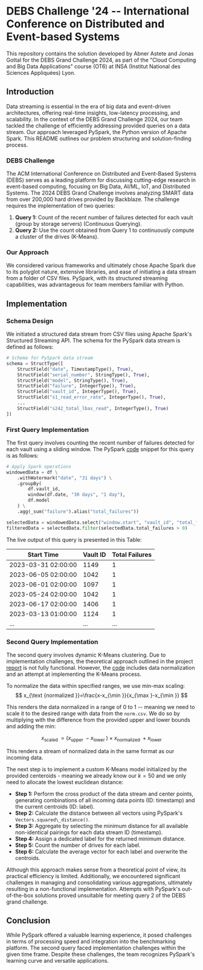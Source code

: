 # DEBS Challenge '24 -- International Conference on Distributed and Event-based Systems

This repository contains the solution developed by Abner Astete and Jonas Gottal for the DEBS Grand Challenge 2024, as part of the "Cloud Computing and Big Data Applications" course (OT6) at INSA (Institut National des Sciences Appliquées) Lyon.

## Introduction

Data streaming is essential in the era of big data and event-driven architectures, offering real-time insights, low-latency processing, and scalability. In the context of the DEBS Grand Challenge 2024, our team tackled the challenge of efficiently addressing provided queries on a data stream. Our approach leveraged PySpark, the Python version of Apache Spark. This README outlines our problem structuring and solution-finding process.

### DEBS Challenge

The ACM International Conference on Distributed and Event-Based Systems (DEBS) serves as a leading platform for discussing cutting-edge research in event-based computing, focusing on Big Data, AI/ML, IoT, and Distributed Systems. The 2024 DEBS Grand Challenge involves analyzing SMART data from over 200,000 hard drives provided by Backblaze. The challenge requires the implementation of two queries:

1. **Query 1:** Count of the recent number of failures detected for each vault (group by storage servers) (Continuous Querying).
2. **Query 2:** Use the count obtained from Query 1 to continuously compute a cluster of the drives (K-Means).

### Our Approach

We considered various frameworks and ultimately chose Apache Spark due to its polyglot nature, extensive libraries, and ease of initiating a data stream from a folder of CSV files. PySpark, with its structured streaming capabilities, was advantageous for team members familiar with Python.

## Implementation

### Schema Design

We initiated a structured data stream from CSV files using Apache Spark's Structured Streaming API. The schema for the PySpark data stream is defined as follows:

```python
# Schema for PySpark data stream
schema = StructType([
    StructField("date", TimestampType(), True),
    StructField("serial_number", StringType(), True),
    StructField("model", StringType(), True),
    StructField("failure", IntegerType(), True),
    StructField("vault_id", IntegerType(), True),
    StructField("s1_read_error_rate", IntegerType(), True),
    ...
    StructField("s242_total_lbas_read", IntegerType(), True)
])
```

### First Query Implementation
The first query involves counting the recent number of failures detected for each vault using a sliding window. The PySpark [code](https://github.com/trashpanda-ai/Cloud-Computing-and-Big-Data-Applications/blob/0f9a8f9bd469ab7449575927856e6b02cc41f358/api/all_api.py) snippet for this query is as follows:

```python
# Apply Spark operations
windowedData = df \
    .withWatermark("date", "31 days") \
    .groupBy(
        df.vault_id,
        window(df.date, "30 days", "1 day"),
        df.model
    ) \
    .agg(_sum("failure").alias("total_failures"))

selectedData = windowedData.select("window.start", "vault_id", "total_failures")
filteredData = selectedData.filter(selectedData.total_failures > 0)
```

The live output of this query is presented in this Table:


| Start Time           | Vault ID | Total Failures |
|----------------------|----------|----------------|
| 2023-03-31 02:00:00  | 1149     | 1              |
| 2023-06-05 02:00:00  | 1042     | 1              |
| 2023-06-01 02:00:00  | 1097     | 1              |
| 2023-05-24 02:00:00  | 1042     | 1              |
| 2023-06-17 02:00:00  | 1406     | 1              |
| 2023-03-13 01:00:00  | 1124     | 1              |
| ...                  | ...      | ...            |


### Second Query Implementation
The second query involves dynamic K-Means clustering. Due to implementation challenges, the theoretical approach outlined in the project [report](https://www.overleaf.com/read/bngdyswhtzyp#929bac) is not fully functional. However, the [code](https://github.com/trashpanda-ai/Cloud-Computing-and-Big-Data-Applications/blob/c25a31f4f10fc60293f8c88a273c3efc88915c13/DEBS%20Challenge.ipynb) includes data normalization and an attempt at implementing the K-Means process.


To normalize the data within specified ranges, we use min-max scaling:
$$
x_{\text {normalized }}=\frac{x-x_{\min }}{x_{\max }-x_{\min }}
$$

This renders the data normalized in a range of $0$ to $1$ -- meaning we need to scale it to the desired range with data from the ```norm.csv```. We do so by multiplying with the difference from the provided upper and lower bounds and adding the min:

$$
x_{\text {scaled }}=  (x_{\text {upper }} - x_{\text {lower }}) \times x_{\text {normalized }}  + x_{\text {lower }}
$$

This renders a stream of normalized data in the same format as our incoming data.

The next step is to implement a custom K-Means model initialized by the provided centeroids - meaning we already know our $k=50$ and we only need to allocate the lowest euclidean distance:

- __Step 1:__ Perform the cross product of the data stream and center points, generating combinations of all incoming data points (ID: timestamp) and the current centroids (ID: label).
- __Step 2:__ Calculate the distance between all vectors using PySpark's ```Vectors.squared\_distance()```.
- __Step 3:__ Aggregate by selecting the minimum distance for all available non-identical pairings for each data stream ID (timestamp).
- __Step 4:__ Assign a dedicated label for the returned minimum distance.
- __Step 5:__ Count the number of drives for each label.
- __Step 6:__ Calculate the average vector for each label and overwrite the centroids.


Although this approach makes sense from a theoretical point of view, its practical efficiency is limited. Additionally, we encountered significant challenges in managing and consolidating various aggregations, ultimately resulting in a non-functional implementation. Attempts with PySpark's out-of-the-box solutions proved unsuitable for meeting query 2 of the DEBS grand challenge.

## Conclusion
While PySpark offered a valuable learning experience, it posed challenges in terms of processing speed and integration into the benchmarking platform. The second query faced implementation challenges within the given time frame. Despite these challenges, the team recognizes PySpark's learning curve and versatile applications.
